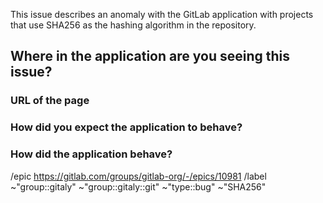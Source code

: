 <!-- Title suggestion: [Sha 256] <issue description> -->

This issue describes an anomaly with the GitLab application with projects that
use SHA256 as the hashing algorithm in the repository.

## Where in the application are you seeing this issue?

### URL of the page

<!-- Provide the URL of the page in question -->

### How did you expect the application to behave?

<!-- Provide a description of how you expected the application to behave, look,
etc -->

### How did the application behave?


<!-- Provide a description of how the application actually behaved -->

/epic https://gitlab.com/groups/gitlab-org/-/epics/10981
/label ~"group::gitaly" ~"group::gitaly::git" ~"type::bug" ~"SHA256"

